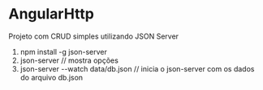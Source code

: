 # AngularHttp

Projeto com CRUD simples utilizando JSON Server

1) npm install -g json-server
2) json-server // mostra opções
3) json-server --watch data/db.json // inicia o json-server com os dados do arquivo db.json
